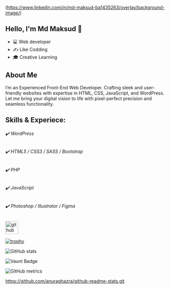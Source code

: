 (https://www.linkedin.com/in/md-maksud-ba1435263/overlay/background-image/)
## Hello, I'm Md Maksud 👋
- 💻 Web developer
- ✍ Like Codding
- 🎓 Creative Learning
## About Me
I’m an Experienced Front-End Web Developer. Crafting sleek and user-friendly websites with expertise in HTML, CSS, JavaScript, and WordPress. Let me bring your digital vision to life with pixel-perfect precision and seamless functionality.

##  Skills & Experiece:
###### ✔️ WordPress
###### ✔️ HTML5 / CSS3 / SASS / Bootstrap
###### ✔️ PHP
###### ✔️ JavaScript
###### ✔️ Photoshop / Illustrator / Figma


[<img src='https://cdn.jsdelivr.net/npm/simple-icons@3.0.1/icons/github.svg' alt='github' height='40'>](https://github.com/https://github.com/Md-maksud)  

[![trophy](https://github-profile-trophy.vercel.app/?username=https://github.com/Md-maksud)](https://github.com/ryo-ma/github-profile-trophy)

![GitHub stats](https://github-readme-stats.vercel.app/api?username=https://github.com/Md-maksud&show_icons=true)  

![Vaunt Badge](https://api.vaunt.dev/v1/github/entities/https://github.com/Md-maksud/contributions?format=svg&private=false)  

![GitHub metrics](https://metrics.lecoq.io/https://github.com/Md-maksud)  

https://github.com/anuraghazra/github-readme-stats.git
